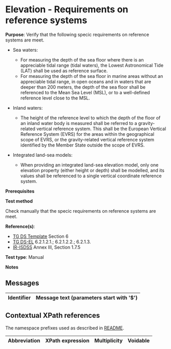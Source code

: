 # Elevation - Requirements on reference systems

**Purpose**: Verify that the following specic requirements on reference systems are meet.

* Sea waters:

	* For measuring the depth of the sea floor where there is an appreciable tidal range (tidal waters), the Lowest Astronomical Tide (LAT) shall be used as reference surface.
	* For measuring the depth of the sea floor in marine areas without an appreciable tidal range, in open oceans and in waters that are deeper than 200 meters, the depth of the sea floor shall be referenced to the Mean Sea Level (MSL), or to a well-defined reference level close to the MSL.

* Inland waters:

	* The height of the reference level to which the depth of the floor of an inland water body is measured shall be referred to a gravity-related vertical reference system. This shall be the European Vertical Reference System (EVRS) for the areas within the geographical scope of EVRS, or the gravity-related vertical reference system identified by the Member State outside the scope of EVRS.
	
* Integrated land-sea models:

	* When providing an integrated land-sea elevation model, only one elevation property (either height or depth) shall be modelled, and its values shall be referenced to a single vertical coordinate reference system.


**Prerequisites**

**Test method**

Check manually that the specic requirements on reference systems are meet.

**Reference(s)**: 

* [TG DS Template](./README.md#ref_TG_DS_tmpl) Section 6
* [TG DS-EL](./README.md#ref_TG_DS_EL) 6.2.1.2.1.; 6.2.1.2.2.; 6.2.1.3.
* [IR-ISDSS](./README.md#ref_IR-ISDSS) Annex III, Section 1.7.5

**Test type**: Manual

**Notes** 


## Messages

Identifier  |  Message text (parameters start with '$')
---------------------------------------------------------- | -------------------------------------------------------------------------

## Contextual XPath references

The namespace prefixes used as described in [README](./README.md#namespaces).

Abbreviation                   |  XPath expression                 |Multiplicity       |Voidable
------------------------------ | --------------------------------- | ------------------|----------
